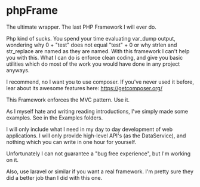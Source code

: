 # phpFrame
The ultimate wrapper. The last PHP Framework I will ever do.

Php kind of sucks. You spend your time evaluating var_dump output, wondering why 0 + "test" does not equal "test" + 0 or why strlen and str_replace are named as they are named.
With this framework I can't help you with this. What I can do is enforce clean coding, and give you basic utilities which do most of the work you would have done in any project anyways.

I recommend, no I want you to use composer. If you've never used it before, lear about its awesome features here: https://getcomposer.org/

This Framework enforces the MVC pattern. Use it. 

As I myself hate and writing reading introductions, I've simply made some examples. See in the Examples folders. 

I will only include what I need in my day to day development of web applications. 
I will only provide high-level API's (as the DataService), and nothing which you can write in one hour for yourself.

Unfortunately I can not guarantee a "bug free experience", but I'm working on it.

Also, use laravel or similar if you want a real framework. I'm pretty sure they did a better job than I did with this one.